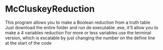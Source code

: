# McCluskeyReduction
This program allows you to make a Boolean reduction from a truth table
Just download the entire folder and run de executable .exe, it'll allow you to make a 4 variables reduction
For more or less variables use the terminal version, which is escalable by just changing the number on the define line at the start of the code
